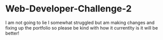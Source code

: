 # Web-Developer-Challenge-2

I am not going to lie I somewhat struggled but am making changes and fixing up the portfolio so please be kind with how it currentlty is it will be better!
